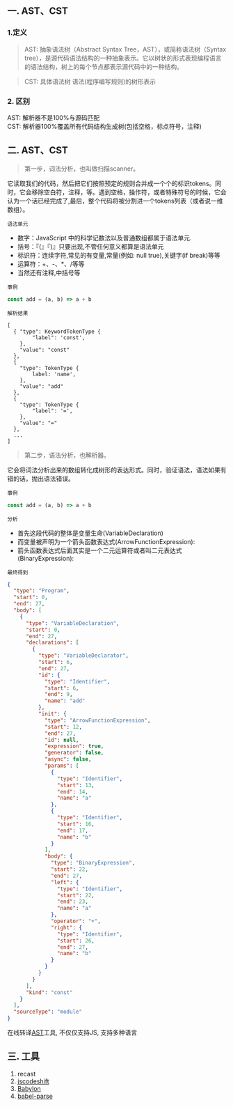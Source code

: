 ## 一. AST、CST
### 1.定义
>AST: 抽象语法树（Abstract Syntax Tree，AST），或简称语法树（Syntax tree），是源代码语法结构的一种抽象表示。它以树状的形式表现编程语言的语法结构，树上的每个节点都表示源代码中的一种结构。

>CST: 具体语法树 语法(程序编写规则)的树形表示
### 2. 区别
AST: 解析器不是100%与源码匹配  
CST: 解析器100%覆盖所有代码结构生成树(包括空格，标点符号，注释)

## 二. AST、CST
>第一步，词法分析，也叫做扫描scanner。  

它读取我们的代码，然后把它们按照预定的规则合并成一个个的标识tokens。同时，它会移除空白符，注释，等。遇到空格，操作符，或者特殊符号的时候，它会认为一个话已经完成了,最后，整个代码将被分割进一个tokens列表（或者说一维数组）。

`语法单元`
* 数字：JavaScript 中的科学记数法以及普通数组都属于语法单元.
* 括号：『(』『)』只要出现,不管任何意义都算是语法单元
* 标识符：连续字符,常见的有变量,常量(例如: null true),关键字(if break)等等
* 运算符：+、-、*、/等等
* 当然还有注释,中括号等

`事例`
```js
const add = (a, b) => a + b
```
`解析结果`
```
[
  { "type": KeywordTokenType {
        "label": 'const',
    }, 
    "value": "const" 
  },
  { 
    "type": TokenType {
        label: 'name',
    }, 
    "value": "add" 
  },
  { 
    "type": TokenType {
        "label": '=',
    }, 
    "value": "=" 
  },
  ...
]
```

>第二步，语法分析，也解析器。  

它会将词法分析出来的数组转化成树形的表达形式。同时，验证语法，语法如果有错的话，抛出语法错误。

`事例`
```js
const add = (a, b) => a + b
```

`分析`
* 首先这段代码的整体是变量生命(VariableDeclaration)
* 而变量被声明为一个箭头函数表达式(ArrowFunctionExpression):
* 箭头函数表达式后面其实是一个二元运算符或者叫二元表达式(BinaryExpression):

`最终得到`
```json
{
  "type": "Program",
  "start": 0,
  "end": 27,
  "body": [
    {
      "type": "VariableDeclaration",
      "start": 0,
      "end": 27,
      "declarations": [
        {
          "type": "VariableDeclarator",
          "start": 6,
          "end": 27,
          "id": {
            "type": "Identifier",
            "start": 6,
            "end": 9,
            "name": "add"
          },
          "init": {
            "type": "ArrowFunctionExpression",
            "start": 12,
            "end": 27,
            "id": null,
            "expression": true,
            "generator": false,
            "async": false,
            "params": [
              {
                "type": "Identifier",
                "start": 13,
                "end": 14,
                "name": "a"
              },
              {
                "type": "Identifier",
                "start": 16,
                "end": 17,
                "name": "b"
              }
            ],
            "body": {
              "type": "BinaryExpression",
              "start": 22,
              "end": 27,
              "left": {
                "type": "Identifier",
                "start": 22,
                "end": 23,
                "name": "a"
              },
              "operator": "+",
              "right": {
                "type": "Identifier",
                "start": 26,
                "end": 27,
                "name": "b"
              }
            }
          }
        }
      ],
      "kind": "const"
    }
  ],
  "sourceType": "module"
}
```

在线转译[AST](https://astexplorer.net/)工具, 不仅仅支持JS, 支持多种语言

## 三. 工具
1. recast
2. [jscodeshift](https://github.com/Xiao2GouZi/logger/tree/git/ast/jscodeshift)
3. [Babylon](https://github.com/Xiao2GouZi/logger/tree/git/ast/babylon)
4. [babel-parse](https://github.com/Xiao2GouZi/logger/tree/git/ast/babel-parse)


